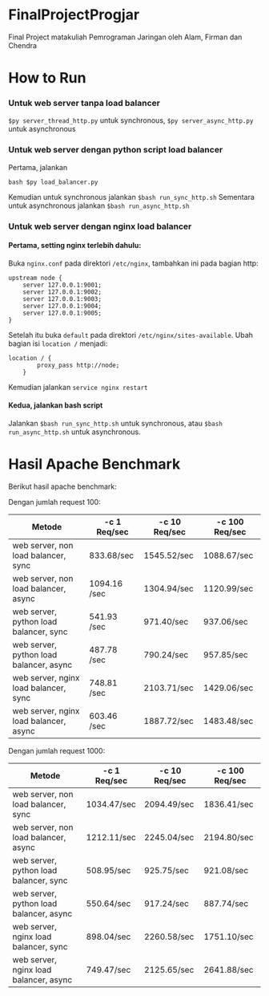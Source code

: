 # FinalProjectProgjar
Final Project matakuliah Pemrograman Jaringan oleh Alam, Firman dan Chendra

# How to Run #
### Untuk web server tanpa load balancer ###
``` $py server_thread_http.py ``` untuk synchronous,
``` $py server_async_http.py ``` untuk asynchronous

### Untuk web server dengan python script load balancer ###
Pertama, jalankan
```
bash $py load_balancer.py
```
Kemudian untuk synchronous jalankan ```$bash run_sync_http.sh```
Sementara untuk asynchronous jalankan ```$bash run_async_http.sh```

### Untuk web server dengan nginx load balancer ###
#### Pertama, setting nginx terlebih dahulu:
Buka ```nginx.conf``` pada direktori ```/etc/nginx```, tambahkan ini pada bagian http:
```
upstream node {
    server 127.0.0.1:9001;
    server 127.0.0.1:9002;
    server 127.0.0.1:9003;
    server 127.0.0.1:9004;
    server 127.0.0.1:9005;
}
```
Setelah  itu buka ```default``` pada direktori ```/etc/nginx/sites-available```. Ubah bagian isi ```location /``` menjadi:
```
location / {
        proxy_pass http://node;
    }
```
Kemudian jalankan ```service nginx restart```

#### Kedua, jalankan bash script
Jalankan ```$bash run_sync_http.sh``` untuk synchronous, atau ```$bash run_async_http.sh``` untuk asynchronous.

# Hasil Apache Benchmark #
Berikut hasil apache benchmark:

Dengan jumlah request 100:

| Metode | -c 1 Req/sec |  -c 10 Req/sec | -c 100 Req/sec | 
|---|---|---|---|
| web server, non load balancer, sync | 833.68/sec | 1545.52/sec | 1088.67/sec |
| web server, non load balancer, async | 1094.16 /sec | 1304.94/sec | 1120.99/sec |
| web server, python load balancer, sync | 541.93 /sec | 971.40/sec | 937.06/sec |
| web server, python load balancer, async | 487.78 /sec | 790.24/sec | 957.85/sec |
| web server, nginx load balancer, sync | 748.81 /sec | 2103.71/sec | 1429.06/sec |
| web server, nginx load balancer, async | 603.46 /sec | 1887.72/sec | 1483.48/sec |

Dengan jumlah request 1000:

| Metode | -c 1 Req/sec |  -c 10 Req/sec | -c 100 Req/sec | 
|---|---|---|---|
| web server, non load balancer, sync | 1034.47/sec | 2094.49/sec | 1836.41/sec |
| web server, non load balancer, async | 1212.11/sec | 2245.04/sec | 2194.80/sec |
| web server, python load balancer, sync | 508.95/sec | 925.75/sec | 921.08/sec |
| web server, python load balancer, async | 550.64/sec | 917.24/sec | 887.74/sec |
| web server, nginx load balancer, sync | 898.04/sec | 2260.58/sec | 1751.10/sec |
| web server, nginx load balancer, async | 749.47/sec | 2125.65/sec | 2641.88/sec |
